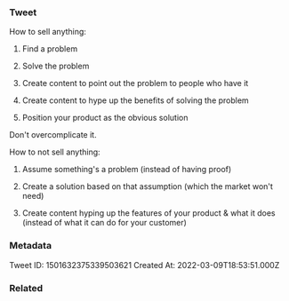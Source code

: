 ### Tweet
How to sell anything:

1. Find a problem

2. Solve the problem

3. Create content to point out the problem to people who have it

4. Create content to hype up the benefits of solving the problem

5. Position your product as the obvious solution

Don't overcomplicate it.

How to not sell anything:

1. Assume something's a problem (instead of having proof)

2. Create a solution based on that assumption (which the market won't need)

3. Create content hyping up the features of your product &amp; what it does (instead of what it can do for your customer)

### Metadata
Tweet ID: 1501632375339503621
Created At: 2022-03-09T18:53:51.000Z

### Related

